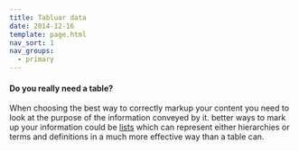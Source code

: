 ```yaml
---
title: Tabluar data
date: 2014-12-16
template: page.html
nav_sort: 1
nav_groups:
  - primary
---
```


<div class="alert alert-block alert-info">
  <h4>Do you really need a table?</h4>

  <p>When choosing the best way to correctly markup your content you need to look at the purpose of the information conveyed by it. better ways to mark up your information could be <a href="/docs/typography/lists">lists</a> which can represent either hierarchies or terms and definitions in a much more effective way than a table can.</p>
</div>
